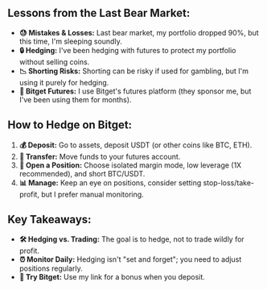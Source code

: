 ## Lessons from the Last Bear Market:

- **😓 Mistakes & Losses:** Last bear market, my portfolio dropped 90%, but this time, I'm sleeping soundly.
- **🔒 Hedging:** I've been hedging with futures to protect my portfolio without selling coins.
- **📉 Shorting Risks:** Shorting can be risky if used for gambling, but I'm using it purely for hedging.
- **💼 Bitget Futures:** I use Bitget's futures platform (they sponsor me, but I've been using them for months).

## How to Hedge on Bitget:

1. **💰 Deposit:** Go to assets, deposit USDT (or other coins like BTC, ETH).
2. **🔄 Transfer:** Move funds to your futures account.
3. **💼 Open a Position:** Choose isolated margin mode, low leverage (1X recommended), and short BTC/USDT.
4. **📊 Manage:** Keep an eye on positions, consider setting stop-loss/take-profit, but I prefer manual monitoring.

## Key Takeaways:

- **🛠️ Hedging vs. Trading:** The goal is to hedge, not to trade wildly for profit.
- **⏰ Monitor Daily:** Hedging isn't "set and forget"; you need to adjust positions regularly.
- **🔗 Try Bitget:** Use my link for a bonus when you deposit.

